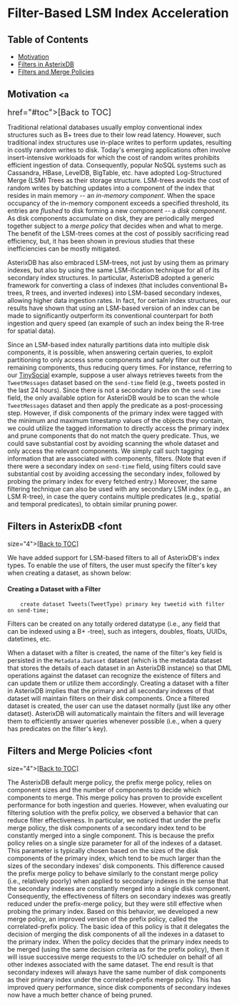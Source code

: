 <!--
 ! Licensed to the Apache Software Foundation (ASF) under one
 ! or more contributor license agreements.  See the NOTICE file
 ! distributed with this work for additional information
 ! regarding copyright ownership.  The ASF licenses this file
 ! to you under the Apache License, Version 2.0 (the
 ! "License"); you may not use this file except in compliance
 ! with the License.  You may obtain a copy of the License at
 !
 !   http://www.apache.org/licenses/LICENSE-2.0
 !
 ! Unless required by applicable law or agreed to in writing,
 ! software distributed under the License is distributed on an
 ! "AS IS" BASIS, WITHOUT WARRANTIES OR CONDITIONS OF ANY
 ! KIND, either express or implied.  See the License for the
 ! specific language governing permissions and limitations
 ! under the License.
 !-->

# Filter-Based LSM Index Acceleration

## <a id="toc">Table of Contents</a>

* [Motivation](#Motivation)
* [Filters in AsterixDB](#FiltersInAsterixDB)
* [Filters and Merge Policies](#FiltersAndMergePolicies)

## <a id="Motivation">Motivation</a> <font size="4"><a
   href="#toc">[Back to TOC]</a></font>

Traditional relational databases usually employ conventional index
structures such as B+ trees due to their low read latency.  However,
such traditional index structures use in-place writes to perform
updates, resulting in costly random writes to disk. Today's emerging
applications often involve insert-intensive workloads for which the
cost of random writes prohibits efficient ingestion of
data. Consequently, popular NoSQL systems such as Cassandra, HBase,
LevelDB, BigTable, etc. have adopted Log-Structured Merge (LSM) Trees
as their storage structure. LSM-trees avoids the cost of random writes
by batching updates into a component of the index that resides in main
memory -- an *in-memory component*. When the space occupancy of
the in-memory component exceeds a specified threshold, its entries are
*flushed* to disk forming a new component -- a *disk component*. As
disk components accumulate on disk, they are periodically merged
together subject to a *merge policy* that decides when and what to
merge. The benefit of the LSM-trees comes at the cost of possibly
sacrificing read efficiency, but, it has been shown in previous
studies that these inefficiencies can be mostly mitigated.

AsterixDB has also embraced LSM-trees, not just by using them as
primary indexes, but also by using the same LSM-ification technique
for all of its secondary index structures. In particular, AsterixDB
adopted a generic framework for converting a class of indexes (that
includes conventional B+ trees, R trees, and inverted indexes) into
LSM-based secondary indexes, allowing higher data ingestion rates. In
fact, for certain index structures, our results have shown that using
an LSM-based version of an index can be made to significantly
outperform its conventional counterpart for *both* ingestion
and query speed (an example of such an index being the R-tree for
spatial data).

Since an LSM-based index naturally partitions data into multiple disk
components, it is possible, when answering certain queries, to exploit
partitioning to only access some components and safely filter out the
remaining components, thus reducing query times. For instance,
referring to our
[TinySocial](primer.html#ADM:_Modeling_Semistructed_Data_in_AsterixDB)
example, suppose a user always retrieves tweets from the
`TweetMessages` dataset based on the `send-time` field (e.g., tweets
posted in the last 24 hours). Since there is not a secondary index on
the `send-time` field, the only available option for AsterixDB would
be to scan the whole `TweetMessages` dataset and then apply the
predicate as a post-processing step. However, if disk components of
the primary index were tagged with the minimum and maximum timestamp
values of the objects they contain, we could utilize the tagged
information to directly access the primary index and prune components
that do not match the query predicate. Thus, we could save substantial
cost by avoiding scanning the whole dataset and only access the
relevant components. We simply call such tagging information that are
associated with components, filters. (Note that even if there were a
secondary index on `send-time` field, using filters could save
substantial cost by avoiding accessing the secondary index, followed
by probing the primary index for every fetched entry.) Moreover, the
same filtering technique can also be used with any secondary LSM index
(e.g., an LSM R-tree), in case the query contains multiple predicates
(e.g., spatial and temporal predicates), to obtain similar pruning
power.

## <a id="FiltersInAsterixDB">Filters in AsterixDB</a> <font
   size="4"><a href="#toc">[Back to TOC]</a></font>


We have added support for LSM-based filters to all of AsterixDB's
index types. To enable the use of filters, the user must specify the
filter's key when creating a dataset, as shown below:

#### Creating a Dataset with a Filter  ####

        create dataset Tweets(TweetType) primary key tweetid with filter on send-time;


Filters can be created on any totally ordered datatype (i.e., any
field that can be indexed using a B+ -tree), such as integers,
doubles, floats, UUIDs, datetimes, etc.


When a dataset with a filter is created, the name of the filter's key
field is persisted in the `Metadata.Dataset` dataset (which is the metadata
dataset that stores the details of each dataset in an AsterixDB
instance) so that DML operations against the dataset can recognize the
existence of filters and can update them or utilize them
accordingly. Creating a dataset with a filter in AsterixDB implies
that the primary and all secondary indexes of that dataset will
maintain filters on their disk components. Once a filtered dataset is
created, the user can use the dataset normally (just like any other
dataset). AsterixDB will automatically maintain the filters and will
leverage them to efficiently answer queries whenever possible (i.e.,
when a query has predicates on the filter's key).


## <a id="FiltersAndMergePolicies">Filters and Merge Policies</a> <font
size="4"><a href="#toc">[Back to TOC]</a></font>


The AsterixDB default merge policy, the prefix merge policy, relies on
component sizes and the number of components to decide which
components to merge. This merge policy has proven to provide excellent
performance for both ingestion and queries. However, when evaluating
our filtering solution with the prefix policy, we observed a behavior
that can reduce filter effectiveness. In particular, we noticed that
under the prefix merge policy, the disk components of a secondary
index tend to be constantly merged into a single component. This is
because the prefix policy relies on a single size parameter for all of
the indexes of a dataset. This parameter is typically chosen based on
the sizes of the disk components of the primary index, which tend to
be much larger than the sizes of the secondary indexes' disk
components. This difference caused the prefix merge policy to behave
similarly to the constant merge policy (i.e., relatively poorly) when
applied to secondary indexes in the sense that the secondary indexes
are constantly merged into a single disk component. Consequently, the
effectiveness of filters on secondary indexes was greatly reduced
under the prefix-merge policy, but they were still effective when
probing the primary index.  Based on this behavior, we developed a new
merge policy, an improved version of the prefix policy, called the
correlated-prefix policy. The basic idea of this policy is that it
delegates the decision of merging the disk components of all the
indexes in a dataset to the primary index. When the policy decides
that the primary index needs to be merged (using the same decision
criteria as for the prefix policy), then it will issue successive
merge requests to the I/O scheduler on behalf of all other indexes
associated with the same dataset. The end result is that secondary
indexes will always have the same number of disk components as their
primary index under the correlated-prefix merge policy. This has
improved query performance, since disk components of secondary indexes
now have a much better chance of being pruned.


